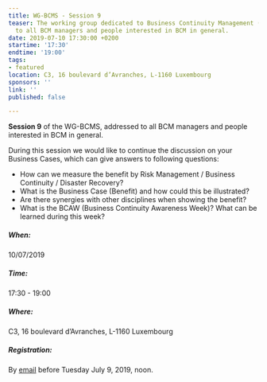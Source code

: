 ```yaml
---
title: WG-BCMS - Session 9
teaser: The working group dedicated to Business Continuity Management (BCMS) is addressed
  to all BCM managers and people interested in BCM in general.
date: 2019-07-10 17:30:00 +0200
startime: '17:30'
endtime: '19:00'
tags:
- featured
location: C3, 16 boulevard d’Avranches, L-1160 Luxembourg
sponsors: ''
link: ''
published: false

---
```

**Session 9** of the WG-BCMS, addressed to all BCM managers and people interested in BCM in general.

During this session we would like to continue the discussion on your Business Cases, which can give answers to following questions:

* How can we measure the benefit by Risk Management / Business Continuity / Disaster Recovery?
* What is the Business Case (Benefit) and how could this be illustrated?
* Are there synergies with other disciplines when showing the benefit?
* What is the BCAW (Business Continuity Awareness Week)? What can be learned during this week?

##### When:

10/07/2019

##### Time:

17:30 - 19:00

##### Where:

C3, 16 boulevard d’Avranches, L-1160 Luxembourg

##### Registration:

By [email](mailto:secgen@clusil.lu) before Tuesday July 9, 2019, noon.
